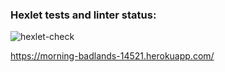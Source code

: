 ### Hexlet tests and linter status:
![hexlet-check](https://github.com/Eserian/frontend-project-lvl4/workflows/hexlet-check/badge.svg)

https://morning-badlands-14521.herokuapp.com/